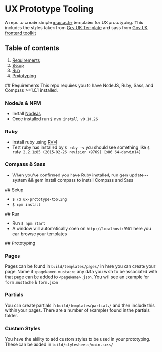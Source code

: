 # UX Prototype Tooling

A repo to create simple [mustache](https://github.com/janl/mustache.js) templates for UX prototyping. 
This includes the styles taken from [Gov UK Template](https://github.com/alphagov/govuk_template) and sass from [Gov UK frontend toolkit](https://github.com/alphagov/govuk_frontend_toolkit)

## Table of contents
1. [Requirements](#requirements)
2. [Setup](#setup)
3. [Run](#run)
4. [Prototyping](#prototyping)

<a name="requirements">
## Requirements
This repo requires you to have NodeJS, Ruby, Sass, and Compass >=1.0.1 installed.

### NodeJs & NPM
- Install [NodeJs](https://github.com/creationix/nvm)
- Once installed run `$ nvm install v0.10.26`

### Ruby
- Install ruby using [RVM](https://rvm.io/rvm/install)
- Test ruby has installed by `$ ruby -v` you should see something like `$ ruby 2.2.1p85 (2015-02-26 revision 49769) [x86_64-darwin14]`

### Compass & Sass
- When you've confirmed you have Ruby installed, run gem update --system && gem install compass to install Compass and Sass

<a name="setup">
## Setup

- `$ cd ux-prototype-tooling`
- `$ npm install`

<a name="run">
## Run

- Run `$ npm start`
- A window will automatically open on `http://localhost:9001` here you can browse your templates

<a name="prototyping">
## Prototyping

### Pages
Pages can be found in `build/templates/pages/` in here you can create your page. Name it `<pageName>.mustache` any data you wish to be associated with 
that page can be added to `<pageName>.json`. You will see an example for `form.mustache` & `form.json`

### Partials
You can create partials in `build/templates/partials/` and then include this within your pages. There are a number of examples found in the partials folder.

### Custom Styles
You have the ability to add custom styles to be used in your prototyping. These can be added in `build/stylesheets/main.scss/`